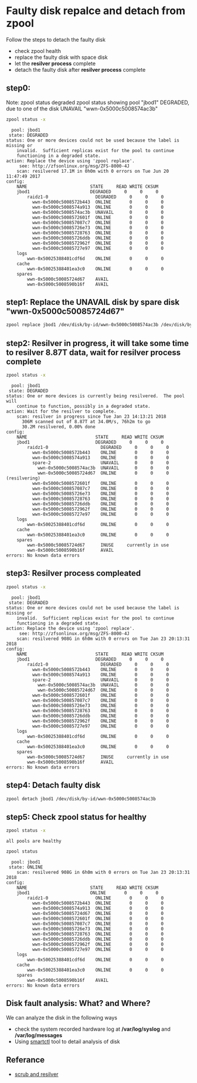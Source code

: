 # Faulty disk repalce and detach from zpool

Follow the steps to detach the faulty disk
- check zpool health
- replace the faulty disk with space disk
- let the **resilver process** complete
- detach the faulty disk after **resilver process** complete

## step0: 
Note: zpool status degraded
zpool status showing pool "jbod1" DEGRADED, due to one of the disk UNAVAIL "wwn-0x5000c5008574ac3b"
```bash
zpool status -x
```
	  pool: jbod1
	 state: DEGRADED
	status: One or more devices could not be used because the label is missing or
		invalid.  Sufficient replicas exist for the pool to continue
		functioning in a degraded state.
	action: Replace the device using 'zpool replace'.
		 see: http://zfsonlinux.org/msg/ZFS-8000-4J
		scan: resilvered 17.1M in 0h0m with 0 errors on Tue Jun 20 11:47:49 2017
	config:
		NAME                        STATE     READ WRITE CKSUM
		jbod1                       DEGRADED     0     0     0
			raidz1-0                  DEGRADED     0     0     0
			  wwn-0x5000c5008572b443  ONLINE       0     0     0
			  wwn-0x5000c5008574a913  ONLINE       0     0     0
			  wwn-0x5000c5008574ac3b  UNAVAIL      0     0     0
			  wwn-0x5000c5008572601f  ONLINE       0     0     0
			  wwn-0x5000c500857087c7  ONLINE       0     0     0
			  wwn-0x5000c50085726e73  ONLINE       0     0     0
			  wwn-0x5000c50085728763  ONLINE       0     0     0
			  wwn-0x5000c50085726ddb  ONLINE       0     0     0
			  wwn-0x5000c5008572962f  ONLINE       0     0     0
			  wwn-0x5000c50085727e97  ONLINE       0     0     0
		logs
			wwn-0x50025388401cdf6d    ONLINE       0     0     0
		cache
			wwn-0x50025388401ea3c0    ONLINE       0     0     0
		spares
			wwn-0x5000c50085724d67    AVAIL   
			wwn-0x5000c5008590b16f    AVAIL   

## step1: Replace the UNAVAIL disk by spare disk "wwn-0x5000c50085724d67"
```bash
zpool replace jbod1 /dev/disk/by-id/wwn-0x5000c5008574ac3b /dev/disk/by-id/wwn-0x5000c50085724d67
```

## step2: Resilver in progress, it will take some time to resilver 8.87T data, wait for resilver process complete
```bash
zpool status -x
```
	  pool: jbod1
	 state: DEGRADED
	status: One or more devices is currently being resilvered.  The pool will
		continue to function, possibly in a degraded state.
	action: Wait for the resilver to complete.
		scan: resilver in progress since Tue Jan 23 14:13:21 2018
		  306M scanned out of 8.87T at 34.0M/s, 76h2m to go
		  30.2M resilvered, 0.00% done
	config:
		NAME                          STATE     READ WRITE CKSUM
		jbod1                         DEGRADED     0     0     0
			raidz1-0                    DEGRADED     0     0     0
			  wwn-0x5000c5008572b443    ONLINE       0     0     0
			  wwn-0x5000c5008574a913    ONLINE       0     0     0
			  spare-2                   UNAVAIL      0     0     0
			    wwn-0x5000c5008574ac3b  UNAVAIL      0     0     0
			    wwn-0x5000c50085724d67  ONLINE       0     0     0  (resilvering)
			  wwn-0x5000c5008572601f    ONLINE       0     0     0
			  wwn-0x5000c500857087c7    ONLINE       0     0     0
			  wwn-0x5000c50085726e73    ONLINE       0     0     0
			  wwn-0x5000c50085728763    ONLINE       0     0     0
			  wwn-0x5000c50085726ddb    ONLINE       0     0     0
			  wwn-0x5000c5008572962f    ONLINE       0     0     0
			  wwn-0x5000c50085727e97    ONLINE       0     0     0
		logs
			wwn-0x50025388401cdf6d      ONLINE       0     0     0
		cache
			wwn-0x50025388401ea3c0      ONLINE       0     0     0
		spares
			wwn-0x5000c50085724d67      INUSE     currently in use
			wwn-0x5000c5008590b16f      AVAIL   
	errors: No known data errors

## step3: Resilver process compleated 
```bash
zpool status -x
```
	  pool: jbod1
	 state: DEGRADED
	status: One or more devices could not be used because the label is missing or
		invalid.  Sufficient replicas exist for the pool to continue
		functioning in a degraded state.
	action: Replace the device using 'zpool replace'.
		 see: http://zfsonlinux.org/msg/ZFS-8000-4J
		scan: resilvered 908G in 6h0m with 0 errors on Tue Jan 23 20:13:31 2018
	config:
		NAME                          STATE     READ WRITE CKSUM
		jbod1                         DEGRADED     0     0     0
			raidz1-0                    DEGRADED     0     0     0
			  wwn-0x5000c5008572b443    ONLINE       0     0     0
			  wwn-0x5000c5008574a913    ONLINE       0     0     0
			  spare-2                   UNAVAIL      0     0     0
			    wwn-0x5000c5008574ac3b  UNAVAIL      0     0     0
			    wwn-0x5000c50085724d67  ONLINE       0     0     0
			  wwn-0x5000c5008572601f    ONLINE       0     0     0
			  wwn-0x5000c500857087c7    ONLINE       0     0     0
			  wwn-0x5000c50085726e73    ONLINE       0     0     0
			  wwn-0x5000c50085728763    ONLINE       0     0     0
			  wwn-0x5000c50085726ddb    ONLINE       0     0     0
			  wwn-0x5000c5008572962f    ONLINE       0     0     0
			  wwn-0x5000c50085727e97    ONLINE       0     0     0
		logs
			wwn-0x50025388401cdf6d      ONLINE       0     0     0
		cache
			wwn-0x50025388401ea3c0      ONLINE       0     0     0
		spares
			wwn-0x5000c50085724d67      INUSE     currently in use
			wwn-0x5000c5008590b16f      AVAIL   
	errors: No known data errors

## step4: Detach faulty disk
```bash
zpool detach jbod1 /dev/disk/by-id/wwn-0x5000c5008574ac3b
```

## step5: Check zpool status for healthy
```bash
zpool status -x
```
	all pools are healthy

```bash
zpool status
```
	  pool: jbod1
	 state: ONLINE
		scan: resilvered 908G in 6h0m with 0 errors on Tue Jan 23 20:13:31 2018
	config:
		NAME                        STATE     READ WRITE CKSUM
		jbod1                       ONLINE       0     0     0
			raidz1-0                  ONLINE       0     0     0
			  wwn-0x5000c5008572b443  ONLINE       0     0     0
			  wwn-0x5000c5008574a913  ONLINE       0     0     0
			  wwn-0x5000c50085724d67  ONLINE       0     0     0
			  wwn-0x5000c5008572601f  ONLINE       0     0     0
			  wwn-0x5000c500857087c7  ONLINE       0     0     0
			  wwn-0x5000c50085726e73  ONLINE       0     0     0
			  wwn-0x5000c50085728763  ONLINE       0     0     0
			  wwn-0x5000c50085726ddb  ONLINE       0     0     0
			  wwn-0x5000c5008572962f  ONLINE       0     0     0
			  wwn-0x5000c50085727e97  ONLINE       0     0     0
		logs
			wwn-0x50025388401cdf6d    ONLINE       0     0     0
		cache
			wwn-0x50025388401ea3c0    ONLINE       0     0     0
		spares
			wwn-0x5000c5008590b16f    AVAIL   
	errors: No known data errors

## Disk fault analysis: What? and Where?
We can analyze the disk in the following ways
- check the system recorded hardware log at **/var/log/syslog** and **/var/log/messages**
- Using [smartctl](disk_health_check_using_smartctl) tool to detail analysis of disk

## Referance
- [scrub and resilver](https://pthree.org/2012/12/11/zfs-administration-part-vi-scrub-and-resilver/)
